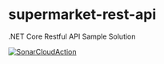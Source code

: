 # supermarket-rest-api
.NET Core Restful API Sample Solution

[![SonarCloudAction](https://github.com/hsnsh/supermarket-rest-api/actions/workflows/build.yml/badge.svg?branch=master&event=branch_protection_rule)](https://github.com/hsnsh/supermarket-rest-api/actions/workflows/build.yml)
